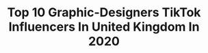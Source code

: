 ---
title: Top 10 Graphic-Designers TikTok Influencers In United Kingdom In 2020
description: >-
  Find top graphic-designers TikTok influencers in United Kingdom in 2020. Most popular hashtags: #poster #stayathome #coronavirus #illustrator.
platform: TikTok
profiles:
  - username: "fcanimator"
    fullname: >-
      FCAnimator
    location: "United Kingdom"
    followers: 19434
    engagement: 1078
    commentsToLikes: 0.005181
    id: ck8adbruo4yjr0j78mwokwy03
    verified: false
    hashtags: "#mbappe, #suarez, #danceawesome, #illustration"
  - username: "rebrandeverything"
    fullname: >-
      Rebrand Everything.
    location: "United Kingdom"
    followers: 23049
    engagement: 613
    commentsToLikes: 0.052842
    id: ck9a6bpa42iqn0j78xm5sw8js
    verified: false
    hashtags: "#adobefonts, #adobecc, #packaging, #tesco"
  - username: "defacedstudio"
    fullname: >-
      Kane
    location: "United Kingdom"
    followers: 7747
    engagement: 1374
    commentsToLikes: 0.057765
    id: cka64ku4n91uj0i789g4ruh1i
    verified: false
    hashtags: "#artis, #photoshop, #dojacat, #designtips"
  - username: "shirazkook"
    fullname: >-
      Shiraz Kook
    location: "United Kingdom"
    followers: 8226
    engagement: 929
    commentsToLikes: 0.010718
    id: ck920j4o2edfk0j7801g0oddl
    verified: false
    hashtags: "#oldmemories, #layin, #itstricky, #queer"
  - username: "stephy.fung"
    fullname: >-
      Stephanie Fung
    location: "United Kingdom"
    followers: 16572
    engagement: 1263
    commentsToLikes: 0.053319
    id: ck9nb2w8qapyi0j78r6r2tb0x
    verified: false
    hashtags: "#editing, #renderweekly, #3dsmax, #render"
  - username: "design_purcy"
    fullname: >-
      Daniel
    location: "United Kingdom"
    followers: 2152
    engagement: 1080
    commentsToLikes: 0.137989
    id: cka0hbuk88lgd0i78hmt5dav0
    verified: false
    hashtags: "#logodesign, #avacodo, #coronavirus, #hypebeast"
  - username: "filip.oo"
    fullname: >-
      filip
    location: "United Kingdom"
    followers: 99230
    engagement: 427
    commentsToLikes: 0.022102
    id: ck7zp8g38ntsw0j78617vp7pk
    verified: false
    hashtags: "#howto, #logos, #onlinemarketing, #memory"
  - username: "demontosome"
    fullname: >-
      demontosome
    location: "United Kingdom"
    followers: 4593
    engagement: 1464
    commentsToLikes: 0.023002
    id: cka0hbs1r8kpu0i78k620trna
    verified: false
    hashtags: "#look, #ramen, #glitch, #clothing"
---